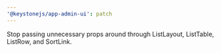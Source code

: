 ```yaml
---
'@keystonejs/app-admin-ui': patch
---
```


Stop passing unnecessary props around through ListLayout, ListTable, ListRow, and SortLink.
